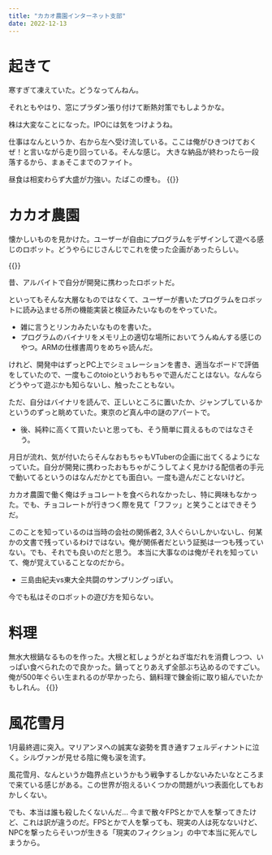 ```yaml
---
title: "カカオ農園インターネット支部"
date: 2022-12-13
---
```


# 起きて
寒すぎて凍えていた。どうなってんねん。

それともやはり、窓にプラダン張り付けて断熱対策でもしようかな。

株は大変なことになった。IPOには気をつけようね。

仕事はなんというか、右から左へ受け流している。ここは俺がひきつけておくぜ！と言いながら走り回っている。そんな感じ。
大きな納品が終わったら一段落するから、まぁそこまでのファイト。

昼食は相変わらず大盛が力強い。たばこの煙も。
{{<tweet user="dango_bot" id="1602532598655651846">}}
# カカオ農園
懐かしいものを見かけた。ユーザーが自由にプログラムをデザインして遊べる感じのロボット。どうやらにじさんじでこれを使った企画があったらしい。

{{<tweet user="dango_bot" id="1602537549758713859">}}

昔、アルバイトで自分が開発に携わったロボットだ。


といってもそんな大層なものではなくて、ユーザーが書いたプログラムをロボットに読み込ませる所の機能実装と検証みたいなものをやっていた。
- 雑に言うとリンカみたいなものを書いた。
- プログラムのバイナリをメモリ上の適切な場所においてうんぬんする感じのやつ。ARMの仕様書周りをめちゃ読んだ。

けれど、開発中はずっとPC上でシミュレーションを書き、適当なボードで評価をしていたので、一度もこのtoioというおもちゃで遊んだことはない。なんならどうやって遊ぶかも知らないし、触ったこともない。

ただ、自分はバイナリを読んで、正しいところに置いたか、ジャンプしているかというのずっと眺めていた。東京のど真ん中の謎のアパートで。
- 後、純粋に高くて買いたいと思っても、そう簡単に買えるものではなさそう。


月日が流れ、気が付いたらそんなおもちゃもVTuberの企画に出てくるようになっていた。自分が開発に携わったおもちゃがこうしてよく見かける配信者の手元で動いてるというのはなんだかとても面白い。一度も遊んだことないけど。


カカオ農園で働く俺はチョコレートを食べられなかったし、特に興味もなかった。でも、チョコレートが行きつく際を見て「フフッ」と笑うことはできそうだ。

このことを知っているのは当時の会社の関係者2, 3人ぐらいしかいないし、何某かの文書で残っているわけではない。俺が関係者だという証拠は一つも残っていない。でも、それでも良いのだと思う。
本当に大事なのは俺がそれを知っていて、俺が覚えていることなのだから。
- 三島由紀夫vs東大全共闘のサンプリングっぽい。

今でも私はそのロボットの遊び方を知らない。

# 料理
無水大根鍋なるものを作った。大根と紅しょうがとねぎ塩だれを消費しつつ、いっぱい食べられたので良かった。鍋ってとりあえず全部ぶち込めるのですごい。俺が500年ぐらい生まれるのが早かったら、鍋料理で錬金術に取り組んでいたかもしれん。
{{<tweet user="dango_bot" id="1602662472443387904">}}

# 風花雪月
1月最終週に突入。マリアンヌへの誠実な姿勢を貫き通すフェルディナントに泣く。シルヴァンが見せる陰に俺も涙を流す。

風花雪月、なんというか臨界点というかもう戦争するしかないみたいなところまで来ている感じがある。この世界が抱えるいくつかの問題がいつ表面化してもおかしくない。

でも、本当は誰も殺したくないんだ... 今まで散々FPSとかで人を撃ってきたけど、これは訳が違うのだ。FPSとかで人を撃っても、現実の人は死なないけど、NPCを撃ったらそいつが生きる「現実のフィクション」の中で本当に死んでしまうから。